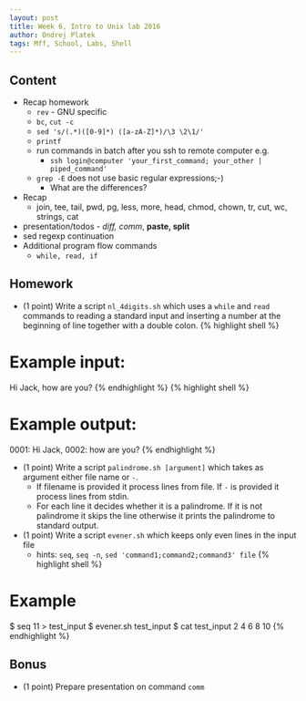 ```yaml
---
layout: post
title: Week 6, Intro to Unix lab 2016
author: Ondrej Platek
tags: Mff, School, Labs, Shell
---
```


## Content 
- Recap homework
    - `rev` - GNU specific
    - `bc`, `cut -c`
    - `sed 's/(.*)([0-9]*) ([a-zA-Z]*)/\3 \2\1/'`
    - `printf`
    - run commands in batch after you ssh to remote computer e.g. 
        - `ssh login@computer 'your_first_command; your_other | piped_command'`
    - `grep -E` does not use basic regular expressions;-)
        - What are the differences?
- Recap
    - join, tee, tail, pwd, pg, less, more, head, chmod, chown, tr, cut, wc, strings, cat
- presentation/todos - *diff, comm*, **paste, split**
- sed regexp continuation
- Additional program flow commands
    - `while, read, if`

## Homework

- (1 point) Write a script `nl_4digits.sh` which uses a `while` and `read` commands to reading a standard input and inserting a number at the beginning of line together with a double colon.
{% highlight shell %}
# Example input:
Hi Jack,
how are you?
{% endhighlight %}
{% highlight shell %}
# Example output:
0001: Hi Jack,
0002: how are you?
{% endhighlight %}
- (1 point) Write a script `palindrome.sh [argument]` which takes as argument either file name or `-`. 
    - If filename is provided it process lines from file. If `-` is provided it process lines from stdin.
    - For each line it decides whether it is a palindrome. If it is not palindrome it skips the line otherwise it prints the palindrome to standard output.
- (1 point) Write a script `evener.sh` which keeps only even lines in the input file
    - hints: `seq`, `seq -n`, `sed 'command1;command2;command3' file`
{% highlight shell %}
# Example
$ seq 11 > test_input
$ evener.sh test_input
$ cat test_input
2
4
6
8
10
{% endhighlight %}

## Bonus
- (1 point) Prepare presentation on command `comm`
